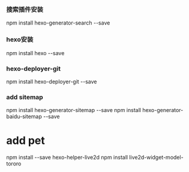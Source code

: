 ### 搜索插件安装
npm install hexo-generator-search --save

### hexo安装
npm install hexo --save

### hexo-deployer-git
npm install hexo-deployer-git --save

### add sitemap
npm install hexo-generator-sitemap --save
npm install hexo-generator-baidu-sitemap --save

# add pet
npm install --save hexo-helper-live2d
npm install live2d-widget-model-tororo
